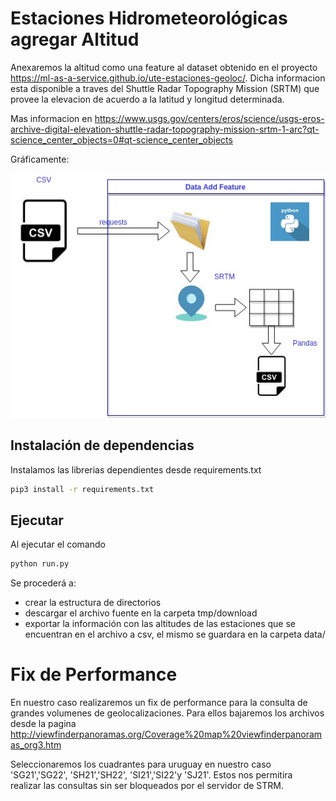 # Estaciones Hidrometeorológicas agregar Altitud
Anexaremos la altitud como una feature al dataset obtenido en el proyecto https://ml-as-a-service.github.io/ute-estaciones-geoloc/. Dicha informacion esta disponible a traves del  Shuttle Radar Topography Mission (SRTM) que provee la elevacion de acuerdo a la latitud y longitud determinada. 

Mas informacion en https://www.usgs.gov/centers/eros/science/usgs-eros-archive-digital-elevation-shuttle-radar-topography-mission-srtm-1-arc?qt-science_center_objects=0#qt-science_center_objects 




Gráficamente:

![ValidacionProductosSatelitales](assets/img/ValidacionProductosSatelitales-Page-2.jpg "Diagrama del proceso.")


## Instalación de dependencias
Instalamos las librerias dependientes desde requirements.txt

```bash
pip3 install -r requirements.txt
```

## Ejecutar
Al ejecutar el comando 

```bash
python run.py
```
Se procederá a:
 - crear la estructura de directorios
 - descargar el archivo fuente en la carpeta tmp/download
 - exportar la información con las altitudes de las estaciones que se encuentran en el archivo a csv, el mismo se guardara en la carpeta data/


# Fix de Performance
En nuestro caso realizaremos un fix de performance para la consulta de grandes volumenes de geolocalizaciones. Para ellos bajaremos los archivos desde la pagina http://viewfinderpanoramas.org/Coverage%20map%20viewfinderpanoramas_org3.htm

Seleccionaremos los cuadrantes para uruguay en nuestro caso 'SG21','SG22',   'SH21','SH22',  'SI21','SI22'y  'SJ21'. Estos nos permitira realizar las consultas sin ser bloqueados por el servidor de STRM.

